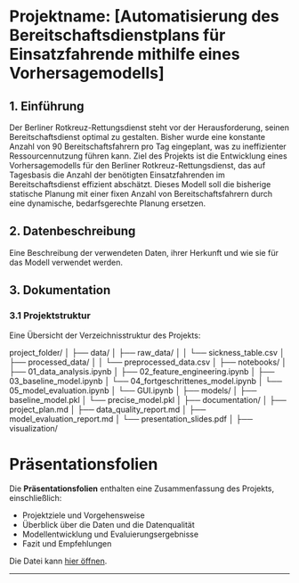 # Projektname: [Automatisierung des Bereitschaftsdienstplans für Einsatzfahrende mithilfe eines Vorhersagemodells]

## 1. Einführung
Der Berliner Rotkreuz-Rettungsdienst steht vor der Herausforderung, seinen Bereitschaftsdienst optimal zu gestalten. Bisher wurde eine konstante Anzahl von 90 Bereitschaftsfahrern pro Tag eingeplant, was zu ineffizienter Ressourcennutzung führen kann. Ziel des Projekts ist die Entwicklung eines Vorhersagemodells für den Berliner Rotkreuz-Rettungsdienst, das auf Tagesbasis die Anzahl der benötigten Einsatzfahrenden im Bereitschaftsdienst effizient abschätzt. Dieses Modell soll die bisherige statische Planung mit einer fixen Anzahl von Bereitschaftsfahrern durch eine dynamische, bedarfsgerechte Planung ersetzen.

## 2. Datenbeschreibung
Eine Beschreibung der verwendeten Daten, ihrer Herkunft und wie sie für das Modell verwendet werden.

## 3. Dokumentation

### 3.1 Projektstruktur
Eine Übersicht der Verzeichnisstruktur des Projekts:

project_folder/
│
├── data/
│   ├── raw_data/
│   │   └── sickness_table.csv
│   ├── processed_data/
│   │   └── preprocessed_data.csv
│
├── notebooks/
│   ├── 01_data_analysis.ipynb
│   ├── 02_feature_engineering.ipynb
│   ├── 03_baseline_model.ipynb
│   └── 04_fortgeschrittenes_model.ipynb
│   └── 05_model_evaluation.ipynb
│   └── GUI.ipynb
│
├── models/
│   ├── baseline_model.pkl
│   └── precise_model.pkl
│
├── documentation/
│   ├── project_plan.md
│   ├── data_quality_report.md
│   ├── model_evaluation_report.md
│   └── presentation_slides.pdf
│
├── visualization/

# Präsentationsfolien

Die **Präsentationsfolien** enthalten eine Zusammenfassung des Projekts, einschließlich:

- Projektziele und Vorgehensweise
- Überblick über die Daten und die Datenqualität
- Modellentwicklung und Evaluierungsergebnisse
- Fazit und Empfehlungen

Die Datei kann [hier öffnen](.documentation/DLMDWME01_Fodor_32112241_Vorhersagemodell_f%C3%BCr_den_DRK-Bereitschaftsdienst.pdf).


---

